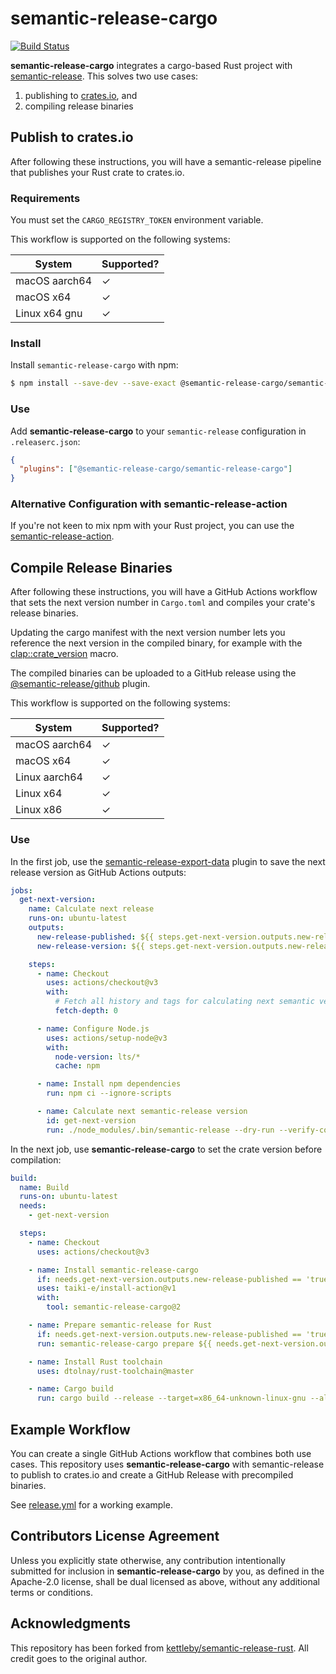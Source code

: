 # semantic-release-cargo

[![Build Status]](https://github.com/semantic-release-cargo/semantic-release-cargo/actions/workflows/release.yml)

[build status]: https://github.com/semantic-release-cargo/semantic-release-cargo/actions/workflows/release.yml/badge.svg?event=push

**semantic-release-cargo** integrates a cargo-based Rust project with [semantic-release].
This solves two use cases:

1. publishing to [crates.io], and
2. compiling release binaries

[crates.io]: https://crates.io/
[semantic-release]: https://github.com/semantic-release/semantic-release

## Publish to crates.io

After following these instructions, you will have a semantic-release pipeline that publishes
your Rust crate to crates.io.

### Requirements

You must set the `CARGO_REGISTRY_TOKEN` environment variable.

This workflow is supported on the following systems:

| System        | Supported? |
| ------------- | ---------- |
| macOS aarch64 | ✓          |
| macOS x64     | ✓          |
| Linux x64 gnu | ✓          |

### Install

Install `semantic-release-cargo` with npm:

```bash
$ npm install --save-dev --save-exact @semantic-release-cargo/semantic-release-cargo
```

### Use

Add **semantic-release-cargo** to your `semantic-release` configuration in `.releaserc.json`:

```json
{
  "plugins": ["@semantic-release-cargo/semantic-release-cargo"]
}
```

### Alternative Configuration with semantic-release-action

If you're not keen to mix npm with your Rust project, you can use the [semantic-release-action].

[semantic-release-action]: https://github.com/cycjimmy/semantic-release-action

## Compile Release Binaries

After following these instructions, you will have a GitHub Actions workflow
that sets the next version number in `Cargo.toml` and compiles your crate's
release binaries.

Updating the cargo manifest with the next version number lets you reference
the next version in the compiled binary, for example with the [clap::crate_version]
macro.

The compiled binaries can be uploaded to a GitHub release using the
[@semantic-release/github] plugin.

This workflow is supported on the following systems:

| System        | Supported? |
| ------------- | ---------- |
| macOS aarch64 | ✓          |
| macOS x64     | ✓          |
| Linux aarch64 | ✓          |
| Linux x64     | ✓          |
| Linux x86     | ✓          |

[clap::crate_version]: https://docs.rs/clap/latest/clap/macro.crate_version.html
[@semantic-release/github]: https://github.com/semantic-release/github

### Use

In the first job, use the [semantic-release-export-data] plugin to save the
next release version as GitHub Actions outputs:

```yaml
jobs:
  get-next-version:
    name: Calculate next release
    runs-on: ubuntu-latest
    outputs:
      new-release-published: ${{ steps.get-next-version.outputs.new-release-published }}
      new-release-version: ${{ steps.get-next-version.outputs.new-release-version }}

    steps:
      - name: Checkout
        uses: actions/checkout@v3
        with:
          # Fetch all history and tags for calculating next semantic version
          fetch-depth: 0

      - name: Configure Node.js
        uses: actions/setup-node@v3
        with:
          node-version: lts/*
          cache: npm

      - name: Install npm dependencies
        run: npm ci --ignore-scripts

      - name: Calculate next semantic-release version
        id: get-next-version
        run: ./node_modules/.bin/semantic-release --dry-run --verify-conditions semantic-release-export-data --generate-notes semantic-release-export-data
```

In the next job, use **semantic-release-cargo** to set the crate version before
compilation:

```yaml
build:
  name: Build
  runs-on: ubuntu-latest
  needs:
    - get-next-version

  steps:
    - name: Checkout
      uses: actions/checkout@v3

    - name: Install semantic-release-cargo
      if: needs.get-next-version.outputs.new-release-published == 'true'
      uses: taiki-e/install-action@v1
      with:
        tool: semantic-release-cargo@2

    - name: Prepare semantic-release for Rust
      if: needs.get-next-version.outputs.new-release-published == 'true'
      run: semantic-release-cargo prepare ${{ needs.get-next-version.outputs.new-release-version }}

    - name: Install Rust toolchain
      uses: dtolnay/rust-toolchain@master

    - name: Cargo build
      run: cargo build --release --target=x86_64-unknown-linux-gnu --all-targets
```

[semantic-release-export-data]: https://github.com/felipecrs/semantic-release-export-data

## Example Workflow

You can create a single GitHub Actions workflow that combines both use cases.
This repository uses **semantic-release-cargo** with semantic-release to publish
to crates.io and create a GitHub Release with precompiled binaries.

See [release.yml] for a working example.

[release.yml]: .github/workflows/release.yml

## Contributors License Agreement

Unless you explicitly state otherwise, any contribution intentionally submitted
for inclusion in **semantic-release-cargo** by you, as defined in the Apache-2.0
license, shall be dual licensed as above, without any additional terms or
conditions.

## Acknowledgments

This repository has been forked from [kettleby/semantic-release-rust]. All
credit goes to the original author.

[kettleby/semantic-release-rust]: https://github.com/kettleby/semantic-release-rust
